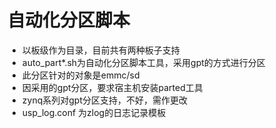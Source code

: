 # 自动化分区脚本
* 以板级作为目录，目前共有两种板子支持
* auto_part*.sh为自动化分区脚本工具，采用gpt的方式进行分区
* 此分区针对的对象是emmc/sd
* 因采用的gpt分区，要求宿主机安装parted工具
* zynq系列对gpt分区支持，不好，需作更改
* usp_log.conf 为zlog的日志记录模板
